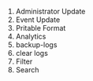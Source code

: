 1. Administrator Update
2. Event Update
3. Pritable Format
4. Analytics
5. backup-logs
6. clear logs
7. Filter
8. Search